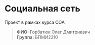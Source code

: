 # Социальная сеть

Проект в рамках курса СОА

> **ФИО:** Горбатюк Олег Дмитриевич \
> **Группа:** БПМИ2210
